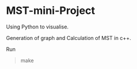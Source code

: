 # MST-mini-Project

Using Python to visualise.

Generation of graph and Calculation of MST in c++.

Run 
> make
